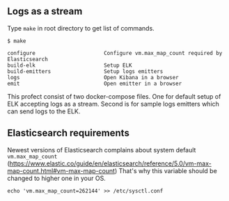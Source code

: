 ## Logs as a stream

Type `make` in root directory to get list of commands.

```
$ make

configure                      Configure vm.max_map_count required by Elasticsearch
build-elk                      Setup ELK
build-emitters                 Setup logs emitters
logs                           Open Kibana in a browser
emit                           Open emitter in a browser
```

This profect consist of two docker-compose files. One for default setup of ELK accepting logs as a stream. Second is for sample logs emitters which can send logs to the ELK.

## Elasticsearch requirements

Newest versions of Elasticsearch complains about system default `vm.max_map_count` (https://www.elastic.co/guide/en/elasticsearch/reference/5.0/vm-max-map-count.html#vm-max-map-count) That's why this variable should be changed to higher one in your OS.

`echo 'vm.max_map_count=262144' >> /etc/sysctl.conf`


